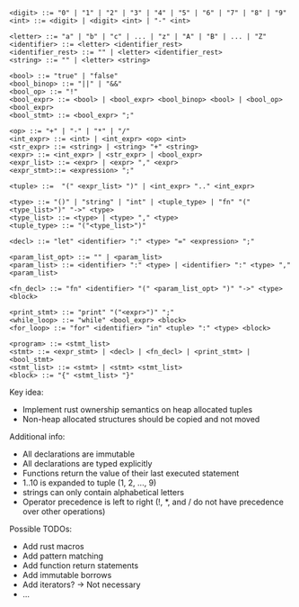 ```
<digit> ::= "0" | "1" | "2" | "3" | "4" | "5" | "6" | "7" | "8" | "9"
<int> ::= <digit> | <digit> <int> | "-" <int>

<letter> ::= "a" | "b" | "c" | ... | "z" | "A" | "B" | ... | "Z"
<identifier> ::= <letter> <identifier_rest>
<identifier_rest> ::= "" | <letter> <identifier_rest>
<string> ::= "" | <letter> <string>

<bool> ::= "true" | "false"
<bool_binop> ::= "||" | "&&"
<bool_op> ::= "!"
<bool_expr> ::= <bool> | <bool_expr> <bool_binop> <bool> | <bool_op> <bool_expr>
<bool_stmt> ::= <bool_expr> ";"

<op> ::= "+" | "-" | "*" | "/"
<int_expr> ::= <int> | <int_expr> <op> <int>
<str_expr> ::= <string> | <string> "+" <string>
<expr> ::= <int_expr> | <str_expr> | <bool_expr>
<expr_list> ::= <expr> | <expr> "," <expr>
<expr_stmt>::= <expression> ";"

<tuple> ::=  "(" <expr_list> ")" | <int_expr> ".." <int_expr>

<type> ::= "()" | "string" | "int" | <tuple_type> | "fn" "("<type_list>")" "->" <type>
<type_list> ::= <type> | <type> "," <type>
<tuple_type> ::= "("<type_list>")"

<decl> ::= "let" <identifier> ":" <type> "=" <expression> ";"

<param_list_opt> ::= "" | <param_list>
<param_list> ::= <identifier> ":" <type> | <identifier> ":" <type> "," <param_list>

<fn_decl> ::= "fn" <identifier> "(" <param_list_opt> ")" "->" <type> <block>  

<print_stmt> ::= "print" "("<expr>")" ";"
<while_loop> ::= "while" <bool_expr> <block>
<for_loop> ::= "for" <identifier> "in" <tuple> ":" <type> <block>

<program> ::= <stmt_list>
<stmt> ::= <expr_stmt> | <decl> | <fn_decl> | <print_stmt> | <bool_stmt>
<stmt_list> ::= <stmt> | <stmt> <stmt_list>
<block> ::= "{" <stmt_list> "}"
```
Key idea:
- Implement rust ownership semantics on heap allocated tuples
- Non-heap allocated structures should be copied and not moved

Additional info:
- All declarations are immutable
- All declarations are typed explicitly
- Functions return the value of their last executed statement
- 1..10 is expanded to tuple (1, 2, ..., 9)
- strings can only contain alphabetical letters
- Operator precedence is left to right (!, \*, and / do not have precedence over other operations)

Possible TODOs:
- Add rust macros
- Add pattern matching
- Add function return statements
- Add immutable borrows
- Add iterators? -> Not necessary
- ...
